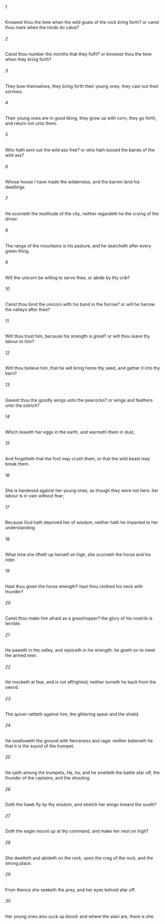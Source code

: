 ###### 1
Knowest thou the time when the wild goats of the rock bring forth? or canst thou mark when the hinds do calve?

###### 2
Canst thou number the months that they fulfil? or knowest thou the time when they bring forth?

###### 3
They bow themselves, they bring forth their young ones, they cast out their sorrows.

###### 4
Their young ones are in good liking, they grow up with corn; they go forth, and return not unto them.

###### 5
Who hath sent out the wild ass free? or who hath loosed the bands of the wild ass?

###### 6
Whose house I have made the wilderness, and the barren land his dwellings.

###### 7
He scorneth the multitude of the city, neither regardeth he the crying of the driver.

###### 8
The range of the mountains is his pasture, and he searcheth after every green thing.

###### 9
Will the unicorn be willing to serve thee, or abide by thy crib?

###### 10
Canst thou bind the unicorn with his band in the furrow? or will he harrow the valleys after thee?

###### 11
Wilt thou trust him, because his strength is great? or wilt thou leave thy labour to him?

###### 12
Wilt thou believe him, that he will bring home thy seed, and gather it into thy barn?

###### 13
Gavest thou the goodly wings unto the peacocks? or wings and feathers unto the ostrich?

###### 14
Which leaveth her eggs in the earth, and warmeth them in dust,

###### 15
And forgetteth that the foot may crush them, or that the wild beast may break them.

###### 16
She is hardened against her young ones, as though they were not hers: her labour is in vain without fear;

###### 17
Because God hath deprived her of wisdom, neither hath he imparted to her understanding.

###### 18
What time she lifteth up herself on high, she scorneth the horse and his rider.

###### 19
Hast thou given the horse strength? hast thou clothed his neck with thunder?

###### 20
Canst thou make him afraid as a grasshopper? the glory of his nostrils is terrible.

###### 21
He paweth in the valley, and rejoiceth in his strength: he goeth on to meet the armed men.

###### 22
He mocketh at fear, and is not affrighted; neither turneth he back from the sword.

###### 23
The quiver rattleth against him, the glittering spear and the shield.

###### 24
He swalloweth the ground with fierceness and rage: neither believeth he that it is the sound of the trumpet.

###### 25
He saith among the trumpets, Ha, ha; and he smelleth the battle afar off, the thunder of the captains, and the shouting.

###### 26
Doth the hawk fly by thy wisdom, and stretch her wings toward the south?

###### 27
Doth the eagle mount up at thy command, and make her nest on high?

###### 28
She dwelleth and abideth on the rock, upon the crag of the rock, and the strong place.

###### 29
From thence she seeketh the prey, and her eyes behold afar off.

###### 30
Her young ones also suck up blood: and where the slain are, there is she.

